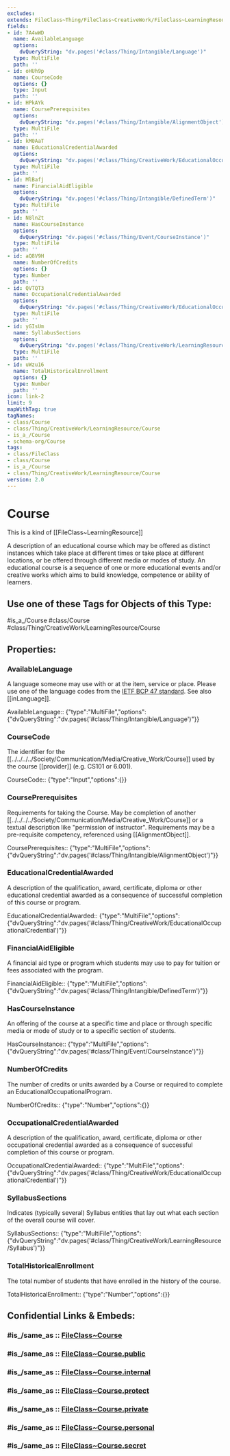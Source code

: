 ```yaml
---
excludes: 
extends: FileClass~Thing/FileClass~CreativeWork/FileClass~LearningResource
fields:
- id: 7A4wWD
  name: AvailableLanguage
  options:
    dvQueryString: "dv.pages('#class/Thing/Intangible/Language')"
  type: MultiFile
  path: ''
- id: oHUh9p
  name: CourseCode
  options: {}
  type: Input
  path: ''
- id: HPkAYk
  name: CoursePrerequisites
  options:
    dvQueryString: "dv.pages('#class/Thing/Intangible/AlignmentObject')"
  type: MultiFile
  path: ''
- id: kM0AaT
  name: EducationalCredentialAwarded
  options:
    dvQueryString: "dv.pages('#class/Thing/CreativeWork/EducationalOccupationalCredential')"
  type: MultiFile
  path: ''
- id: MlBafj
  name: FinancialAidEligible
  options:
    dvQueryString: "dv.pages('#class/Thing/Intangible/DefinedTerm')"
  type: MultiFile
  path: ''
- id: N8lnZt
  name: HasCourseInstance
  options:
    dvQueryString: "dv.pages('#class/Thing/Event/CourseInstance')"
  type: MultiFile
  path: ''
- id: aQ8V9H
  name: NumberOfCredits
  options: {}
  type: Number
  path: ''
- id: QVTQT3
  name: OccupationalCredentialAwarded
  options:
    dvQueryString: "dv.pages('#class/Thing/CreativeWork/EducationalOccupationalCredential')"
  type: MultiFile
  path: ''
- id: yGIsUm
  name: SyllabusSections
  options:
    dvQueryString: "dv.pages('#class/Thing/CreativeWork/LearningResource/Syllabus')"
  type: MultiFile
  path: ''
- id: uWzu16
  name: TotalHistoricalEnrollment
  options: {}
  type: Number
  path: ''
icon: link-2
limit: 9
mapWithTag: true
tagNames:
- class/Course
- class/Thing/CreativeWork/LearningResource/Course
- is_a_/Course
- schema-org/Course
tags:
- class/FileClass
- class/Course
- is_a_/Course
- class/Thing/CreativeWork/LearningResource/Course
version: 2.0
---
```


# Course
This is a kind of [[FileClass~LearningResource]]

A description of an educational course which may be offered as distinct instances which take place at different times or take place at different locations, or be offered through different media or modes of study. An educational course is a sequence of one or more educational events and/or creative works which aims to build knowledge, competence or ability of learners.


## Use one of these Tags for Objects of this Type:

#is_a_/Course
#class/Course
#class/Thing/CreativeWork/LearningResource/Course

## Properties:

### AvailableLanguage
A language someone may use with or at the item, service or place. Please use one of the language codes from the [IETF BCP 47 standard](http://tools.ietf.org/html/bcp47). See also [[inLanguage]].

AvailableLanguage:: {"type":"MultiFile","options":{"dvQueryString":"dv.pages('#class/Thing/Intangible/Language')"}}

### CourseCode
The identifier for the [[../../../../Society/Communication/Media/Creative_Work/Course]] used by the course [[provider]] (e.g. CS101 or 6.001).

CourseCode:: {"type":"Input","options":{}}

### CoursePrerequisites
Requirements for taking the Course. May be completion of another [[../../../../Society/Communication/Media/Creative_Work/Course]] or a textual description like "permission of instructor". Requirements may be a pre-requisite competency, referenced using [[AlignmentObject]].

CoursePrerequisites:: {"type":"MultiFile","options":{"dvQueryString":"dv.pages('#class/Thing/Intangible/AlignmentObject')"}}

### EducationalCredentialAwarded
A description of the qualification, award, certificate, diploma or other educational credential awarded as a consequence of successful completion of this course or program.

EducationalCredentialAwarded:: {"type":"MultiFile","options":{"dvQueryString":"dv.pages('#class/Thing/CreativeWork/EducationalOccupationalCredential')"}}

### FinancialAidEligible
A financial aid type or program which students may use to pay for tuition or fees associated with the program.

FinancialAidEligible:: {"type":"MultiFile","options":{"dvQueryString":"dv.pages('#class/Thing/Intangible/DefinedTerm')"}}

### HasCourseInstance
An offering of the course at a specific time and place or through specific media or mode of study or to a specific section of students.

HasCourseInstance:: {"type":"MultiFile","options":{"dvQueryString":"dv.pages('#class/Thing/Event/CourseInstance')"}}

### NumberOfCredits
The number of credits or units awarded by a Course or required to complete an EducationalOccupationalProgram.

NumberOfCredits:: {"type":"Number","options":{}}

### OccupationalCredentialAwarded
A description of the qualification, award, certificate, diploma or other occupational credential awarded as a consequence of successful completion of this course or program.

OccupationalCredentialAwarded:: {"type":"MultiFile","options":{"dvQueryString":"dv.pages('#class/Thing/CreativeWork/EducationalOccupationalCredential')"}}

### SyllabusSections
Indicates (typically several) Syllabus entities that lay out what each section of the overall course will cover.

SyllabusSections:: {"type":"MultiFile","options":{"dvQueryString":"dv.pages('#class/Thing/CreativeWork/LearningResource/Syllabus')"}}

### TotalHistoricalEnrollment
The total number of students that have enrolled in the history of the course.

TotalHistoricalEnrollment:: {"type":"Number","options":{}}


## Confidential Links & Embeds: 

### #is_/same_as :: [FileClass~Course](/_Standards/fileClass/FileClass~Thing/FileClass~CreativeWork/FileClass~LearningResource/FileClass~Course.md) 

### #is_/same_as :: [FileClass~Course.public](/_public/fileClass/FileClass~Thing/FileClass~CreativeWork/FileClass~LearningResource/FileClass~Course.public.md) 

### #is_/same_as :: [FileClass~Course.internal](/_internal/fileClass/FileClass~Thing/FileClass~CreativeWork/FileClass~LearningResource/FileClass~Course.internal.md) 

### #is_/same_as :: [FileClass~Course.protect](/_protect/fileClass/FileClass~Thing/FileClass~CreativeWork/FileClass~LearningResource/FileClass~Course.protect.md) 

### #is_/same_as :: [FileClass~Course.private](/_private/fileClass/FileClass~Thing/FileClass~CreativeWork/FileClass~LearningResource/FileClass~Course.private.md) 

### #is_/same_as :: [FileClass~Course.personal](/_personal/fileClass/FileClass~Thing/FileClass~CreativeWork/FileClass~LearningResource/FileClass~Course.personal.md) 

### #is_/same_as :: [FileClass~Course.secret](/_secret/fileClass/FileClass~Thing/FileClass~CreativeWork/FileClass~LearningResource/FileClass~Course.secret.md)


